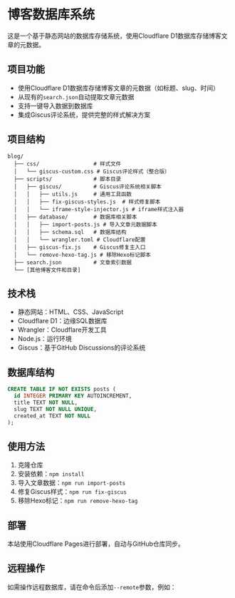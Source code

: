 # 博客数据库系统

这是一个基于静态网站的数据库存储系统，使用Cloudflare D1数据库存储博客文章的元数据。

## 项目功能

- 使用Cloudflare D1数据库存储博客文章的元数据（如标题、slug、时间）
- 从现有的`search.json`自动提取文章元数据
- 支持一键导入数据到数据库
- 集成Giscus评论系统，提供完整的样式解决方案

## 项目结构

```
blog/
  ├── css/                 # 样式文件
  │   └── giscus-custom.css # Giscus评论样式（整合版）
  ├── scripts/             # 脚本目录
  │   ├── giscus/          # Giscus评论系统相关脚本
  │   │   ├── utils.js     # 通用工具函数
  │   │   ├── fix-giscus-styles.js  # 样式修复脚本
  │   │   └── iframe-style-injector.js # iframe样式注入器
  │   ├── database/        # 数据库相关脚本
  │   │   ├── import-posts.js # 导入文章元数据脚本
  │   │   ├── schema.sql   # 数据库结构
  │   │   └── wrangler.toml # Cloudflare配置
  │   ├── giscus-fix.js    # Giscus修复主入口
  │   └── remove-hexo-tag.js # 移除Hexo标记脚本
  ├── search.json          # 文章索引数据
  └── [其他博客文件和目录]
```

## 技术栈

- 静态网站：HTML、CSS、JavaScript
- Cloudflare D1：边缘SQL数据库
- Wrangler：Cloudflare开发工具
- Node.js：运行环境
- Giscus：基于GitHub Discussions的评论系统

## 数据库结构

```sql
CREATE TABLE IF NOT EXISTS posts (
  id INTEGER PRIMARY KEY AUTOINCREMENT,
  title TEXT NOT NULL,
  slug TEXT NOT NULL UNIQUE,
  created_at TEXT NOT NULL
);
```

## 使用方法

1. 克隆仓库
2. 安装依赖：`npm install`
3. 导入文章数据：`npm run import-posts`
4. 修复Giscus样式：`npm run fix-giscus`
5. 移除Hexo标记：`npm run remove-hexo-tag`

## 部署

本站使用Cloudflare Pages进行部署，自动与GitHub仓库同步。

## 远程操作

如需操作远程数据库，请在命令后添加`--remote`参数，例如：
```